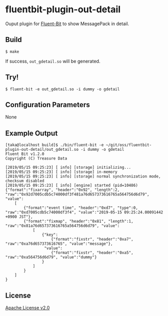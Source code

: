 # fluentbit-plugin-out-detail

Ouput plugin for [Fluent-Bit](https://fluentbit.io/) to show MessagePack in detail.

## Build

```
$ make
```

If success, `out_gdetail.so` will be generated.

## Try!

```
$ fluent-bit -e out_gdetail.so -i dummy -o gdetail
```

## Configuration Parameters

None

## Example Output
```
[taka@localhost build]$ ./bin/fluent-bit -e ~/git/oss/fluentbit-plugin-out-detail/out_gdetail.so -i dummy -o gdetail
Fluent Bit v1.2.0
Copyright (C) Treasure Data

[2019/05/15 09:25:23] [ info] [storage] initializing...
[2019/05/15 09:25:23] [ info] [storage] in-memory
[2019/05/15 09:25:23] [ info] [storage] normal synchronization mode, checksum disabled
[2019/05/15 09:25:23] [ info] [engine] started (pid=10486)
{"format":"fixarray", "header":"0x92", "length":2, "raw":"0x92d7005cdb5c74000df3f481a76d657373616765a564756d6d79", "value":
    [
        {"format":"event time", "header":"0xd7", "type":0, "raw":"0xd7005cdb5c74000df3f4", "value":"2019-05-15 09:25:24.00091442 +0900 JST"},
        {"format":"fixmap", "header":"0x81", "length":1, "raw":"0x81a76d657373616765a564756d6d79", "value":
            [
                {"key":
                    {"format":"fixstr", "header":"0xa7", "raw":"0xa76d657373616765", "value":"message"},
                 "value":
                    {"format":"fixstr", "header":"0xa5", "raw":"0xa564756d6d79", "value":"dummy"}
                }
            ]
        }
    ]
}
```

## License

[Apache License v2.0](https://www.apache.org/licenses/LICENSE-2.0)
